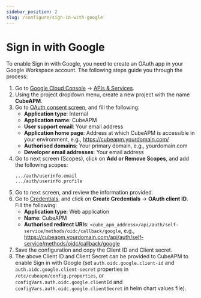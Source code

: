 ```yaml
---
sidebar_position: 2
slug: /configure/sign-in-with-google
---
```


# Sign in with Google

To enable Sign in with Google, you need to create an OAuth app in your Google Workspace account. The following steps guide you through the process:

1. Go to [Google Cloud Console](https://console.cloud.google.com/) → [APIs & Services](https://console.cloud.google.com/apis/).
2. Using the project dropdown menu, create a new project with the name **CubeAPM**.
3. Go to [OAuth consent screen](https://console.cloud.google.com/apis/credentials/consent), and fill the following:
   - **Application type**: Internal
   - **Application name**: CubeAPM
   - **User support email**: Your email address
   - **Application home page**: Address at which CubeAPM is accessible in your environment, e.g., https://cubeapm.yourdomain.com/
   - **Authorised domains**: Your primary domain, e.g., yourdomain.com
   - **Developer email addresses**: Your email address
4. Go to next screen (Scopes), click on **Add or Remove Scopes**, and add the following scopes:
   ```
   .../auth/userinfo.email
   .../auth/userinfo.profile
   ```
5. Go to next screen, and review the information provided.
6. Go to [Credentials](https://console.cloud.google.com/apis/credentials), and click on **Create Credentials** → **OAuth client ID**. Fill the following:
   - **Application type**: Web application
   - **Name**: CubeAPM
   - **Authorised redirect URIs**: `<cube_apm_address>/api/auth/self-service/methods/oidc/callback/google`, e.g., https://cubeapm.yourdomain.com/api/auth/self-service/methods/oidc/callback/google
7. Save the configuration and copy the Client ID and Client secret.
8. The above Client ID and Client Secret can be provided to CubeAPM to enable Sign in with Google (set `auth.oidc.google.client-id` and `auth.oidc.google.client-secret` properties in `/etc/cubeapm/config.properties`, or `configVars.auth.oidc.google.clientId` and `configVars.auth.oidc.google.clientSecret` in helm chart values file).
